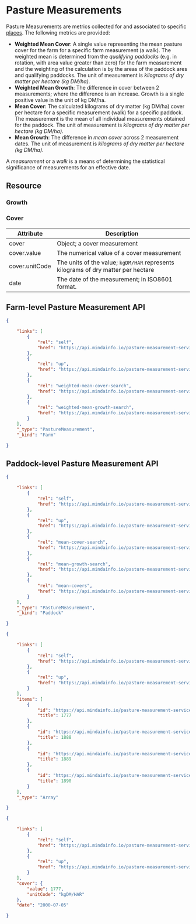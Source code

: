 # Pasture Measurements

Pasture Measurements are metrics collected for and associated to specific [places](#places).  The following metrics are provided:

+ **Weighted Mean Cover**: A single value representing the mean pasture cover for the farm for a specific farm measurement (a walk).  The weighted mean is determined from the _qualifying paddocks_ (e.g. in rotation, with area value greater than zero) for the farm measurement and the weighting of the calculation is by the areas of the paddock ares and qualifying paddocks.   The unit of measurement is _kilograms of dry matter per hectare (kg DM/ha)_.
+ **Weighted Mean Growth**:  The difference in cover between 2 measurements; where the difference is an increase.  Growth is a single positive value in the unit of kg DM/ha.
+ **Mean Cover**:  The calculated kilograms of dry matter (kg DM/ha) cover per hectare for a specific measurement (walk) for a specific paddock.  The measurement is the mean of all individual measurements obtained for the paddock.  The unit of measurement is _kilograms of dry matter per hectare (kg DM/ha)_.
+ **Mean Growth**: The difference in _mean cover_ across 2 measurement dates.  The unit of measurement is _kilograms of dry matter per hectare (kg DM/ha)_.

A _measurement_ or a _walk_ is a means of determining the statistical significance of measurements for an effective date.


## Resource

### Growth

### Cover

Attribute       | Description
----------      | ----------
cover           | Object; a cover measurement
cover.value     | The numerical value of a cover measurement
cover.unitCode  | The units of the value; `kgDM/HAR` represents kilograms of dry matter per hectare
date            | The date of the measurement; in ISO8601 format.


## Farm-level Pasture Measurement API

```json
{

    "links": [
        {
            "rel": "self",
            "href": "https://api.mindainfo.io/pasture-measurement-service/pasture-measurement/place?placeUrl=TestFarm1Url"
        },
        {
            "rel": "up",
            "href": "https://api.mindainfo.io/pasture-measurement-service/place/"
        },
        {
            "rel": "weighted-mean-cover-search",
            "href": "https://api.mindainfo.io/pasture-measurement-service/pasture-measurement/1/weightedMeanCoverSearch"
        },
        {
            "rel": "weighted-mean-growth-search",
            "href": "https://api.mindainfo.io/pasture-measurement-service/pasture-measurement/1/weightedMeanGrowthSearch"
        }
    ],
    "_type": "PastureMeasurement",
    "_kind": "Farm"

}
```

## Paddock-level Pasture Measurement API

```json
{

    "links": [
        {
            "rel": "self",
            "href": "https://api.mindainfo.io/pasture-measurement-service/pasture-measurement/place?placeUrl=TestPaddock1Url"
        },
        {
            "rel": "up",
            "href": "https://api.mindainfo.io/pasture-measurement-service/place/1/place/"
        },
        {
            "rel": "mean-cover-search",
            "href": "https://api.mindainfo.io/pasture-measurement-service/pasture-measurement/2/meanCoverSearch"
        },
        {
            "rel": "mean-growth-search",
            "href": "https://api.mindainfo.io/pasture-measurement-service/pasture-measurement/2/meanGrowthSearch"
        },
        {
            "rel": "mean-covers",
            "href": "https://api.mindainfo.io/pasture-measurement-service/pasture-measurement/2/meanCover/"
        }
    ],
    "_type": "PastureMeasurement",
    "_kind": "Paddock"

}
```


```json
{

    "links": [
        {
            "rel": "self",
            "href": "https://api.mindainfo.io/pasture-measurement-service/pasture-measurement/2/meanCover/"
        },
        {
            "rel": "up",
            "href": "https://api.mindainfo.io/pasture-measurement-service/pasture-measurement/2"
        }
    ],
    "items": [
        {
            "id": "https://api.mindainfo.io/pasture-measurement-service/meanCover/1",
            "title": 1777
        },
        {
            "id": "https://api.mindainfo.io/pasture-measurement-service/meanCover/2",
            "title": 1888
        },
        {
            "id": "https://api.mindainfo.io/pasture-measurement-service/meanCover/3",
            "title": 1889
        },
        {
            "id": "https://api.mindainfo.io/pasture-measurement-service/meanCover/4",
            "title": 1890
        }
    ],
    "_type": "Array"

}
```

```json
{

    "links": [
        {
            "rel": "self",
            "href": "https://api.mindainfo.io/pasture-measurement-service/meanCover/1"
        },
        {
            "rel": "up",
            "href": "https://api.mindainfo.io/pasture-measurement-service/pasture-measurement/2/meanCover/"
        }
    ],
    "cover": {
        "value": 1777,
        "unitCode": "kgDM/HAR"
    },
    "date": "2000-07-05"

}
```
